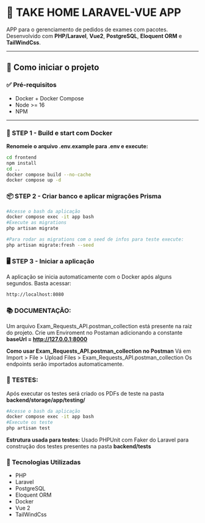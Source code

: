 # 🌾 TAKE HOME LARAVEL-VUE APP

APP para o gerenciamento de pedidos de exames com pacotes. Desenvolvido com **PHP/Laravel**, **Vue2**, **PostgreSQL**, **Eloquent ORM** e **TailWindCss**.

---

## 🚀 Como iniciar o projeto

### ✅ Pré-requisitos
- Docker + Docker Compose
- Node >= 16
- NPM
---

### 🧱 STEP 1 - Build e start com Docker

**Renomeie o arquivo .env.example para .env e execute:**

```bash
cd frontend
npm install
cd ..
docker compose build --no-cache
docker compose up -d
```

### 📦 STEP 2 - Criar banco e aplicar migrações Prisma
```bash
#Acesse o bash da aplicação
docker compose exec -it app bash
#Execute as migrations
php artisan migrate

#Para rodar as migrations com o seed de infos para teste execute:
php artisan migrate:fresh --seed
```

### 🖥️ STEP 3 - Iniciar a aplicação
A aplicação se inicia automaticamente com o Docker após alguns segundos. Basta acessar: 
```bash
http://localhost:8080
```

### 📚 DOCUMENTAÇÃO:
Um arquivo Exam_Requests_API.postman_collection está presente na raiz do projeto.
Crie um Enviroment no Postaman adicionando a constante **baseUrl = http://127.0.0.1:8000**

**Como usar Exam_Requests_API.postman_collection no Postman**
Vá em Import > File > Upload Files > Exam_Requests_API.postman_collection
Os endpoints serão importados automaticamente.

### 🧪 TESTES:
Após executar os testes será criado os PDFs de teste na pasta **backend/storage/app/testing/**
```bash
#Acesse o bash da aplicação
docker compose exec -it app bash
#Execute os teste
php artisan test
```


**Estrutura usada para testes:**
Usado PHPUnit com Faker do Laravel para construção dos testes presentes na pasta **backend/tests**


### 📘 Tecnologias Utilizadas
- PHP
- Laravel
- PostgreSQL
- Eloquent ORM
- Docker
- Vue 2
- TailWindCss
